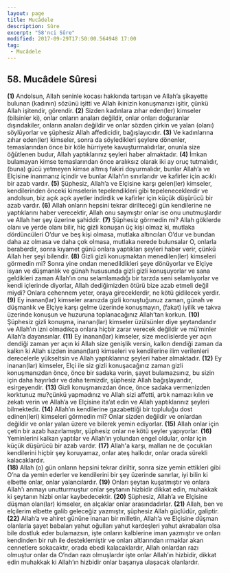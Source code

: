 ```yaml
---
layout: page
title: Mucâdele
description: Sûre
excerpt: "58'nci Sûre"
modified: 2017-09-29T17:50:00.564948 17:00
tag: 
 - Mucâdele
---
```


## 58. Mucâdele Sûresi

**(1)** Andolsun, Allah seninle kocası hakkında tartışan ve Allah’a şikayette bulunan (kadının) sözünü işitti ve Allah ikinizin konuşmanızı işitir, çünkü Allah işitendir, görendir.
**(2)** Sizden kadınlara zıhar eden(ler) kimseler (bilsinler ki), onlar onların anaları değildir, onlar onları doğuranlar dışındakiler, onların anaları değildir ve onlar sözden çirkin ve yalan (olanı) söylüyorlar ve şüphesiz Allah affedicidir, bağışlayıcıdır.
**(3)** Ve kadınlarına zıhar eden(ler) kimseler, sonra da söyledikleri şeylere dönenler, temaslarından önce bir köle hürriyete kavuşturmalıdırlar, onunla size öğütlenen budur, Allah yaptıklarınız şeyleri haber almaktadır.
**(4)** İmkan bulamayan kimse temaslarından önce aralıksız olarak iki ay oruç tutmalıdır, (buna) gücü yetmeyen kimse altmış fakiri doyurmalıdır, bunlar Allah’a ve Elçisine inanmanız içindir ve bunlar Allah’ın sınırlarıdır ve kafirler için acıklı bir azab vardır.
**(5)** Şüphesiz, Allah’a ve Elçisine karşı gelen(ler) kimseler, kendilerinden önceki kimselerin tepelendikleri gibi tepeleneceklerdir  ve andolsun, biz açık açık ayetler indirdik ve kafirler için küçük düşürücü bir azab vardır.
**(6)** Allah onların hepsini tekrar dirilteceği gün kendilerine ne yaptıklarını haber verecektir, Allah onu saymıştır onlar ise onu unutmuşlardır ve Allah her şey üzerine şahiddir.
**(7)** Şüphesiz görmedin mi? Allah göklerde olanı ve yerde olanı bilir, hiç gizli konuşan üç kişi olmaz ki, mutlaka dördüncüleri O’dur ve beş kişi olmasa, mutlaka altıncıları O’dur ve bundan daha az olmasa ve daha çok olmasa, mutlaka nerede bulunsalar O, onlarla beraberdir, sonra kıyamet günü onlara yaptıkları şeyleri haber verir, çünkü Allah her şeyi bilendir.
**(8)** Gizli gizli konuşmaktan menedilen(ler) kimseleri görmedin mi? Sonra yine ondan menedildikleri şeye dönüyorlar ve Elçiye isyan ve düşmanlık ve günah hususunda gizli gizli konuşuyorlar ve sana geldikleri zaman Allah’ın onu selamlamadığı bir tarzda seni selamlıyorlar ve kendi içlerinde diyorlar, Allah dediğimizden ötürü bize azab etmeli değil miydi? Onlara cehennem yeter, oraya gireceklerdir, ne kötü gidilecek yerdir.
**(9)** Ey inanan(lar) kimseler aranızda gizli konuştuğunuz zaman, günah ve düşmanlık ve Elçiye karşı gelme üzerinde konuşmayın, (fakat) iyilik ve takva üzerinde konuşun ve huzuruna toplanacağınız Allah’tan korkun.
****(10)**** Şüphesiz gizli konuşma, inanan(lar) kimseler üzülsünler diye  şeytandandır ve Allah’ın izni olmadıkça onlara hiçbir zarar verecek değildir ve mü’minler Allah’a dayansınlar. 
****(11)**** Ey inanan(lar) kimseler, size meclislerde yer açın dendiği zaman yer açın ki Allah size genişlik versin, kalkın dendiği zaman da kalkın ki Allah sizden inanan(ları) kimseleri ve kendilerine ilim verilenleri derecelerle yükseltsin ve Allah yaptıklarınız şeyleri haber almaktadır.
****(12)**** Ey inanan(lar) kimseler, Elçi ile siz gizli konuşacağınız zaman gizli konuşmanızdan önce, önce bir sadaka verin, şayet bulamazsınız, bu sizin için daha hayırlıdır ve daha temizdir, şüphesiz Allah bağışlayandır, esirgeyendir.
****(13)**** Gizli konuşmanızdan önce, önce sadaka vermenizden korktunuz mu?çünkü yapmadınız ve Allah sizi affetti, artık namazı kılın ve zekatı verin ve Allah’a ve Elçisine ita’at edin ve Allah yaptıklarınız şeyleri bilmektedir.
****(14)**** Allah’ın kendilerine gazabettiği bir topluluğu dost edinen(leri) kimseleri görmedin mi? Onlar sizden değildir ve onlardan değildir ve onlar yalan üzere ve bilerek yemin ediyorlar.
****(15)**** Allah onlar için çetin bir azab hazırlamıştır, şüphesiz onlar ne kötü şeyler yapıyorlar.
****(16)**** Yeminlerini kalkan yaptılar ve Allah’ın yolundan engel oldular, onlar için küçük düşürücü bir azab  vardır.
****(17)**** Allah'a karşı, malları ne de çocukları kendilerini hiçbir şey koruyamaz, onlar ateş halkıdır, onlar orada sürekli kalacaklardır.	
****(18)**** Allah (o) gün onların hepsini tekrar diriltir, sonra size yemin ettikleri gibi O’na da yemin ederler ve kendilerini bir şey üzerinde sanırlar, iyi bilin ki elbette onlar, onlar yalancılardır.
****(19)**** Onları şeytan kuşatmıştır ve onlara Allah'ı anmayı unutturmuştur onlar şeytanın hizbidir dikkat edin, muhakkak ki şeytanın hizbi onlar kaybedecektir.
****(20)**** Şüphesiz, Allah’a ve Elçisine düşman olan(lar) kimseler, en alçaklar onlar arasındadırlar.
****(21)**** Allah, ben ve elçilerim elbette galib geleceğiz yazmıştır, şüphesiz Allah güçlüdür, galiptir.
****(22)****  Allah’a ve ahiret gününe inanan bir milletin, Allah’a ve Elçisine düşman olanlarla şayet babaları yahut oğulları yahut kardeşleri yahut akrabaları olsa bile dostluk eder bulamazsın, işte onların kalblerine iman yazmıştır ve onları kendinden bir ruh ile desteklemiştir ve onları altlarından ırmaklar akan cennetlere sokacaktır, orada ebedi kalacaklardır, Allah onlardan razı olmuştur onlar da O’ndan razı olmuşlardır işte onlar Allah’ın hizbidir, dikkat edin muhakkak ki Allah’ın hizbidir onlar başarıya ulaşacak olanlardır.
